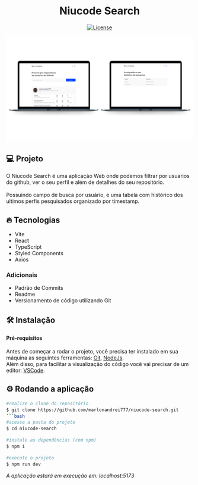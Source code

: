 <h1 align="center">
   Niucode Search
</h1

<br>

<p align="center">
  <a href="https://github.com/marlonandrei777/niucode-search/blob/main/LICENSE.md"><img alt="License" src="https://img.shields.io/static/v1?label=license&message=MIT&color=0046FF&labelColor=000000"></a>
</p>

![](.github/niuco.png)

## 💻 Projeto

O Niucode Search é uma aplicação Web onde podemos filtrar por usuarios do github, ver o seu perfil e além de detalhes do seu repositório.<br>
<br>
Possuindo campo de busca por usuário, e uma tabela com histórico dos ultimos perfis pesquisados organizado por timestamp.
## 🔥 Tecnologias

- Vite
- React
- TypeScript
- Styled Components
- Axios

### Adicionais
- Padrão de Commits
- Readme
- Versionamento de código utilizando Git

## 🛠 Instalação

#### Pré-requisitos
Antes de começar a rodar o projeto, você precisa ter instalado em sua máquina as seguintes ferramentas: 
[Git](https://git-scm.com/), [NodeJs](https://nodejs.org/en/).<br>
Além disso, para facilitar a visualização do código você vai precisar de um editor: [VSCode](https://code.visualstudio.com/).

## ⚙ Rodando a aplicação

```bash
#realize o clone do repositório
$ git clone https://github.com/marlonandrei777/niucode-search.git
```bash
#acesse a pasta do projeto
$ cd niucode-search
```
```bash 
#instale as dependências (com npm)
$ npm i
```
```bash 
#execute o projeto
$ npm run dev
```
_A aplicação estará em execução em: localhost:5173_
